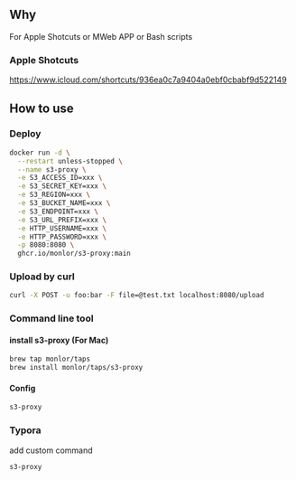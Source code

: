 ## Why

For Apple Shotcuts or MWeb APP or Bash scripts

### Apple Shotcuts
https://www.icloud.com/shortcuts/936ea0c7a9404a0ebf0cbabf9d522149

## How to use

### Deploy

```bash
docker run -d \
  --restart unless-stopped \
  --name s3-proxy \
  -e S3_ACCESS_ID=xxx \
  -e S3_SECRET_KEY=xxx \
  -e S3_REGION=xxx \
  -e S3_BUCKET_NAME=xxx \
  -e S3_ENDPOINT=xxx \
  -e S3_URL_PREFIX=xxx \
  -e HTTP_USERNAME=xxx \
  -e HTTP_PASSWORD=xxx \
  -p 8080:8080 \
  ghcr.io/monlor/s3-proxy:main
```

### Upload by curl

```bash
curl -X POST -u foo:bar -F file=@test.txt localhost:8080/upload
```

### Command line tool

#### install s3-proxy (For Mac)

```bash
brew tap monlor/taps
brew install monlor/taps/s3-proxy
```

#### Config 

```bash
s3-proxy
```

### Typora

add custom command

```bash
s3-proxy
```